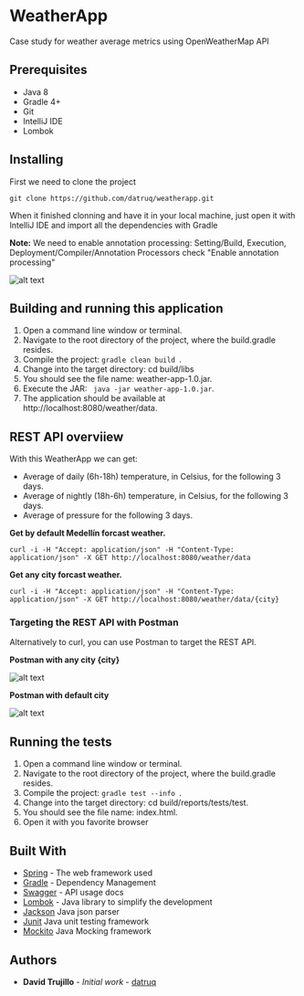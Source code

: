 # WeatherApp

Case study for weather average metrics using OpenWeatherMap API

## Prerequisites

* Java 8
* Gradle 4+
* Git
* IntelliJ IDE
* Lombok

## Installing

First we need to clone the project

````git clone https://github.com/datruq/weatherapp.git````

When it finished clonning and have it in your local machine, just open it with IntelliJ IDE and import all the dependencies with Gradle

**Note:** We need to enable annotation processing: Setting/Build, Execution, Deployment/Compiler/Annotation Processors check "Enable annotation processing"

![alt text](https://github.com/datruq/weatherapp/blob/master/img/lombok_enable_annotation.png)

## Building and running this application

1. Open a command line window or terminal.
2. Navigate to the root directory of the project, where the build.gradle resides.
3. Compile the project: ```gradle clean build ```.
4. Change into the target directory: cd build/libs
5. You should see the file name: weather-app-1.0.jar.
6. Execute the JAR: ``` java -jar weather-app-1.0.jar```.
7. The application should be available at http://localhost:8080/weather/data.

## REST API overviiew

With this WeatherApp we can get:
* Average of daily (6h-18h) temperature, in Celsius, for the following 3 days.
* Average of nightly (18h-6h) temperature, in Celsius, for the following 3 days.
* Average of pressure for the following 3 days.

**Get by default Medellín forcast weather.**

````curl -i -H "Accept: application/json" -H "Content-Type: application/json" -X GET http://localhost:8080/weather/data````

**Get any city forcast weather.**

````curl -i -H "Accept: application/json" -H "Content-Type: application/json" -X GET http://localhost:8080/weather/data/{city}````

### Targeting the REST API with Postman
Alternatively to curl, you can use Postman to target the REST API.


**Postman with any city {city}**

![alt text](https://github.com/datruq/weatherapp/blob/master/img/postman_anycity.jpg)

**Postman with default city**

![alt text](https://github.com/datruq/weatherapp/blob/master/img/postman_defaultcity.jpg)


## Running the tests

1. Open a command line window or terminal.
2. Navigate to the root directory of the project, where the build.gradle resides.
3. Compile the project: ```gradle test --info ```.
4. Change into the target directory: cd build/reports/tests/test.
5. You should see the file name: index.html.
6. Open it with you favorite browser

## Built With

* [Spring](https://spring.io/) - The web framework used
* [Gradle](https://gradle.org/) - Dependency Management
* [Swagger](https://swagger.io/) - API usage docs
* [Lombok](https://projectlombok.org/) - Java library to simplify the development 
* [Jackson](https://github.com/FasterXML/jackson) Java json parser
* [Junit](http://junit.org/junit4/) Java unit testing framework
* [Mockito](https://site.mockito.org/) Java Mocking framework


## Authors

* **David Trujillo** - *Initial work* - [datruq](https://github.com/datruq)


